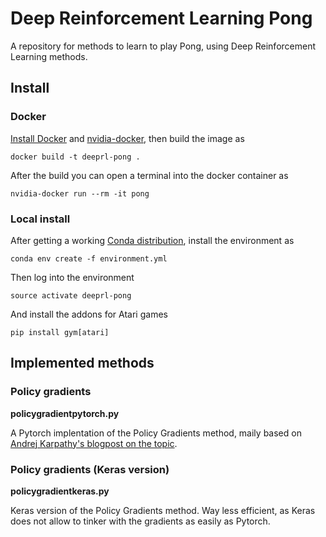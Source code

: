 # Deep Reinforcement Learning Pong

A repository for methods to learn to play Pong, using Deep Reinforcement Learning methods.

## Install

### Docker

[Install Docker](https://www.docker.com/) and [nvidia-docker](https://github.com/NVIDIA/nvidia-docker), then build 
the image as

    docker build -t deeprl-pong .
    
After the build you can open a terminal into the docker container as

    nvidia-docker run --rm -it pong

### Local install

After getting a working [Conda distribution](https://anaconda.org/anaconda/python), install the environment as

    conda env create -f environment.yml
    
Then log into the environment

    source activate deeprl-pong
    
And install the addons for Atari games

    pip install gym[atari]

## Implemented methods

### Policy gradients

**policygradientpytorch.py**

A Pytorch implentation of the Policy Gradients method, maily based on [Andrej Karpathy's blogpost on the topic](http://karpathy.github.io/2016/05/31/rl/).

### Policy gradients (Keras version)

**policygradientkeras.py**

Keras version of the Policy Gradients method. Way less efficient, as Keras does not allow to tinker with the gradients as easily as Pytorch.

